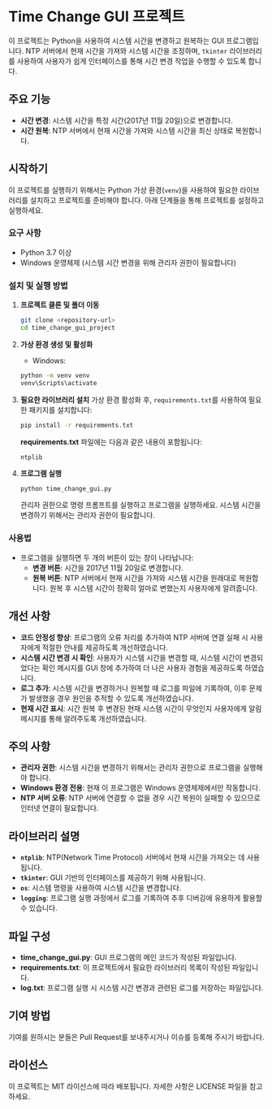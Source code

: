 # Time Change GUI 프로젝트

이 프로젝트는 Python을 사용하여 시스템 시간을 변경하고 원복하는 GUI 프로그램입니다. NTP 서버에서 현재 시간을 가져와 시스템 시간을 조정하며, `tkinter` 라이브러리를 사용하여 사용자가 쉽게 인터페이스를 통해 시간 변경 작업을 수행할 수 있도록 합니다.

## 주요 기능
- **시간 변경**: 시스템 시간을 특정 시간(2017년 11월 20일)으로 변경합니다.
- **시간 원복**: NTP 서버에서 현재 시간을 가져와 시스템 시간을 최신 상태로 복원합니다.

## 시작하기

이 프로젝트를 실행하기 위해서는 Python 가상 환경(`venv`)을 사용하여 필요한 라이브러리를 설치하고 프로젝트를 준비해야 합니다. 아래 단계들을 통해 프로젝트를 설정하고 실행하세요.

### 요구 사항
- Python 3.7 이상
- Windows 운영체제 (시스템 시간 변경을 위해 관리자 권한이 필요합니다)

### 설치 및 실행 방법

1. **프로젝트 클론 및 폴더 이동**
    ```bash
    git clone <repository-url>
    cd time_change_gui_project
    ```

2. **가상 환경 생성 및 활성화**
    - Windows:
    ```bash
    python -m venv venv
    venv\Scripts\activate
    ```

3. **필요한 라이브러리 설치**
    가상 환경 활성화 후, `requirements.txt`를 사용하여 필요한 패키지를 설치합니다:
    ```bash
    pip install -r requirements.txt
    ```
    
    **requirements.txt** 파일에는 다음과 같은 내용이 포함됩니다:
    ```
    ntplib
    ```

4. **프로그램 실행**
    ```bash
    python time_change_gui.py
    ```
    관리자 권한으로 명령 프롬프트를 실행하고 프로그램을 실행하세요. 시스템 시간을 변경하기 위해서는 관리자 권한이 필요합니다.

### 사용법
- 프로그램을 실행하면 두 개의 버튼이 있는 창이 나타납니다:
  - **변경 버튼**: 시간을 2017년 11월 20일로 변경합니다.
  - **원복 버튼**: NTP 서버에서 현재 시간을 가져와 시스템 시간을 원래대로 복원합니다. 원복 후 시스템 시간이 정확히 얼마로 변했는지 사용자에게 알려줍니다.

## 개선 사항
- **코드 안정성 향상**: 프로그램의 오류 처리를 추가하여 NTP 서버에 연결 실패 시 사용자에게 적절한 안내를 제공하도록 개선하였습니다.
- **시스템 시간 변경 시 확인**: 사용자가 시스템 시간을 변경할 때, 시스템 시간이 변경되었다는 확인 메시지를 GUI 창에 추가하여 더 나은 사용자 경험을 제공하도록 하였습니다.
- **로그 추가**: 시스템 시간을 변경하거나 원복할 때 로그를 파일에 기록하여, 이후 문제가 발생했을 경우 원인을 추적할 수 있도록 개선하였습니다.
- **현재 시간 표시**: 시간 원복 후 변경된 현재 시스템 시간이 무엇인지 사용자에게 알림 메시지를 통해 알려주도록 개선하였습니다.

## 주의 사항
- **관리자 권한**: 시스템 시간을 변경하기 위해서는 관리자 권한으로 프로그램을 실행해야 합니다.
- **Windows 환경 전용**: 현재 이 프로그램은 Windows 운영체제에서만 작동합니다.
- **NTP 서버 오류**: NTP 서버에 연결할 수 없을 경우 시간 복원이 실패할 수 있으므로 인터넷 연결이 필요합니다.

## 라이브러리 설명
- **`ntplib`**: NTP(Network Time Protocol) 서버에서 현재 시간을 가져오는 데 사용됩니다.
- **`tkinter`**: GUI 기반의 인터페이스를 제공하기 위해 사용됩니다.
- **`os`**: 시스템 명령을 사용하여 시스템 시간을 변경합니다.
- **`logging`**: 프로그램 실행 과정에서 로그를 기록하여 추후 디버깅에 유용하게 활용할 수 있습니다.

## 파일 구성
- **time_change_gui.py**: GUI 프로그램의 메인 코드가 작성된 파일입니다.
- **requirements.txt**: 이 프로젝트에서 필요한 라이브러리 목록이 작성된 파일입니다.
- **log.txt**: 프로그램 실행 시 시스템 시간 변경과 관련된 로그를 저장하는 파일입니다.

## 기여 방법
기여를 원하시는 분들은 Pull Request를 보내주시거나 이슈를 등록해 주시기 바랍니다.

## 라이선스
이 프로젝트는 MIT 라이선스에 따라 배포됩니다. 자세한 사항은 LICENSE 파일을 참고하세요.

